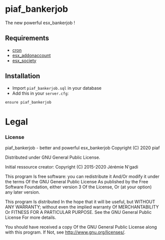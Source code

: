 # piaf_bankerjob

The new powerful esx_bankerjob !

## Requirements

- [cron](https://github.com/ESX-Org/cron)
- [esx_addonaccount](https://github.com/ESX-Org/esx_addonaccount)
- [esx_society](https://github.com/ESX-Org/esx_society)

## Installation
- Import `piaf_bankerjob.sql` in your database
- Add this in your `server.cfg`:

```
ensure piaf_bankerjob
```

# Legal
### License
piaf_bankerjob - better and powerful esx_bankerjob
Copyright (C) 2020 piaf

Distributed under GNU General Public License.

Initial ressource creator:
Copyright (C) 2015-2020 Jérémie N'gadi

This program Is free software: you can redistribute it And/Or modify it under the terms Of the GNU General Public License As published by the Free Software Foundation, either version 3 Of the License, Or (at your option) any later version.

This program Is distributed In the hope that it will be useful, but WITHOUT ANY WARRANTY; without even the implied warranty Of MERCHANTABILITY Or FITNESS FOR A PARTICULAR PURPOSE. See the GNU General Public License For more details.

You should have received a copy Of the GNU General Public License along with this program. If Not, see http://www.gnu.org/licenses/.
